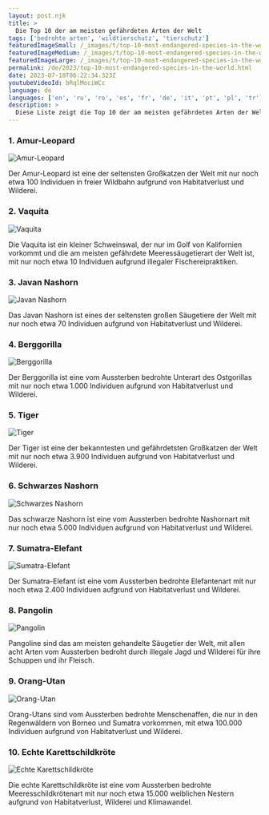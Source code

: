 ```yaml
---
layout: post.njk
title: >
  Die Top 10 der am meisten gefährdeten Arten der Welt
tags: ['bedrohte arten', 'wildtierschutz', 'tierschutz']
featuredImageSmall: /_images/t/top-10-most-endangered-species-in-the-world-cover-de-small.webp
featuredImageMedium: /_images/t/top-10-most-endangered-species-in-the-world-cover-de-medium.webp
featuredImageLarge: /_images/t/top-10-most-endangered-species-in-the-world-cover-de-large.webp
permalink: /de/2023/top-10-most-endangered-species-in-the-world.html
date: 2023-07-18T06:22:34.323Z
youtubeVideoId: bRqlMociWCc
language: de
languages: ['en', 'ru', 'ro', 'es', 'fr', 'de', 'it', 'pt', 'pl', 'tr']
description: >
  Diese Liste zeigt die Top 10 der am meisten gefährdeten Arten der Welt, ihren aktuellen Populationsstatus und die Gründe für ihren Rückgang auf.
---
```


### 1. Amur-Leopard

![Amur-Leopard](/_images/c/cc3a11b251491956211ed376dc2fb2dc-medium.webp)

Der Amur-Leopard ist eine der seltensten Großkatzen der Welt mit nur noch etwa 100 Individuen in freier Wildbahn aufgrund von Habitatverlust und Wilderei.

### 2. Vaquita

![Vaquita](/_images/d/d5fe3d2e527448a3e29d4c8637a333de-medium.webp)

Die Vaquita ist ein kleiner Schweinswal, der nur im Golf von Kalifornien vorkommt und die am meisten gefährdete Meeressäugetierart der Welt ist, mit nur noch etwa 10 Individuen aufgrund illegaler Fischereipraktiken.

### 3. Javan Nashorn

![Javan Nashorn](/_images/3/3ca669e528785c1549784ee5cc7cd6e6-medium.webp)

Das Javan Nashorn ist eines der seltensten großen Säugetiere der Welt mit nur noch etwa 70 Individuen aufgrund von Habitatverlust und Wilderei.

### 4. Berggorilla

![Berggorilla](/_images/f/fa8004b0ece46fd39f8eb06a61c26a16-medium.webp)

Der Berggorilla ist eine vom Aussterben bedrohte Unterart des Ostgorillas mit nur noch etwa 1.000 Individuen aufgrund von Habitatverlust und Wilderei.

### 5. Tiger

![Tiger](/_images/a/a3cf49dc2a4817e8ca1250723a4a5862-medium.webp)

Der Tiger ist eine der bekanntesten und gefährdetsten Großkatzen der Welt mit nur noch etwa 3.900 Individuen aufgrund von Habitatverlust und Wilderei.

### 6. Schwarzes Nashorn

![Schwarzes Nashorn](/_images/0/0942e9a05a323d267a1ecab58aaf93f0-medium.webp)

Das schwarze Nashorn ist eine vom Aussterben bedrohte Nashornart mit nur noch etwa 5.000 Individuen aufgrund von Habitatverlust und Wilderei.

### 7. Sumatra-Elefant

![Sumatra-Elefant](/_images/a/a4d66fc0abcc5b7e0222cf5e791f6fe9-medium.webp)

Der Sumatra-Elefant ist eine vom Aussterben bedrohte Elefantenart mit nur noch etwa 2.400 Individuen aufgrund von Habitatverlust und Wilderei.

### 8. Pangolin

![Pangolin](/_images/4/4bb634f3057f62c027ef273596a820d5-medium.webp)

Pangoline sind das am meisten gehandelte Säugetier der Welt, mit allen acht Arten vom Aussterben bedroht durch illegale Jagd und Wilderei für ihre Schuppen und ihr Fleisch.

### 9. Orang-Utan

![Orang-Utan](/_images/c/cb2a1a4735ba90a0de8e425b4960aafb-medium.webp)

Orang-Utans sind vom Aussterben bedrohte Menschenaffen, die nur in den Regenwäldern von Borneo und Sumatra vorkommen, mit etwa 100.000 Individuen aufgrund von Habitatverlust und Wilderei.

### 10. Echte Karettschildkröte

![Echte Karettschildkröte](/_images/d/d9bab50fc8d90bf22573918dc45a4551-medium.webp)

Die echte Karettschildkröte ist eine vom Aussterben bedrohte Meeresschildkrötenart mit nur noch etwa 15.000 weiblichen Nestern aufgrund von Habitatverlust, Wilderei und Klimawandel.

